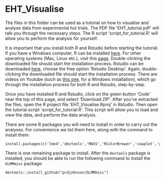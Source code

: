 # EHT_Visualise

The files in this folder can be used as a tutorial on how to visualise and analyse data from experimental hut trials. The PDF file 'EHT_tutorial.pdf' will talk you through the necessary steps. The R script 'script_for_tutorial.R' will allow you to perform the analysis for yourself. 

It is important that you install both R and Rstudio before starting the tutorial. If you have a Windows computer, R can be installed [here](https://cran.r-project.org/bin/windows/base/). For other operating systems (Mac, Linux etc.), visit this [page](https://cran.r-project.org). Double-clicking the downloaded file should start the installation process. Rstudio can be downloaded [here](https://www.rstudio.com/products/rstudio/download/), choose the free option 'Rstudio Desktop'. Again, double-clicking the downloaded file should start the installation process. There are videos on Youtube (such as [this one](https://www.youtube.com/watch?v=NZxSA80lF1I), for a Windows installation), which go through the installation process for both R and Rstudio, step-by-step. 

Once you have installed R and Rstudio, click on the green button 'Code' near the top of this page, and select 'Download ZIP'. After you've extracted the files, open the R project file 'EHT_Visualise.Rproj' in Rstudio. Then open the tutorial script 'script_for_tutorial.R'. This script will allow you to load and view the data, and perform the data analysis.

There are some R packages you will need to install in order to carry out the analyses. For convenience we list them here, along with the command to install them:

```
install.packages(c('lme4','devtools','MASS','RColorBrewer','cowplot','ggplot2','dplyr','reshape2'))
```

There is one remaining package to install. After the `devtools` package is installed, you should be able to run the following command to install the `GLMMmisc` package:
```
devtools::install_github("pcdjohnson/GLMMmisc")
```

